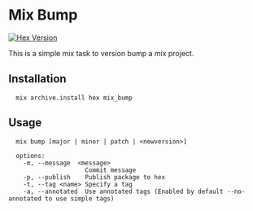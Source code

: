 # Mix Bump

[![Hex Version](http://img.shields.io/hexpm/v/mix_bump.svg)](https://hex.pm/packages/mix_bump)

This is a simple mix task to version bump a mix project.

## Installation

```
  mix archive.install hex mix_bump
```

## Usage

```
  mix bump [major | minor | patch | <newversion>]

  options:
    -m, --message  <message>
                     Commit message
    -p, --publish    Publish package to hex
    -t, --tag <name> Specify a tag
    -a, --annotated  Use annotated tags (Enabled by default --no-annotated to use simple tags)
```
